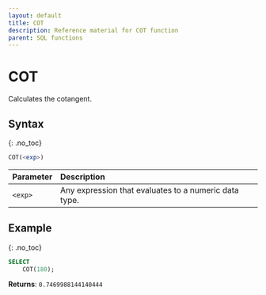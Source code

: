 ```yaml
---
layout: default
title: COT
description: Reference material for COT function
parent: SQL functions
---
```


# COT

Calculates the cotangent.

## Syntax
{: .no_toc}

```sql
COT(<exp>)
```

| Parameter | Description                                           |
| :--------- | :----------------------------------------------------- |
| `<exp>`   | Any expression that evaluates to a numeric data type. |

## Example
{: .no_toc}

```sql
SELECT
    COT(180);
```

**Returns**: `0.7469988144140444`

